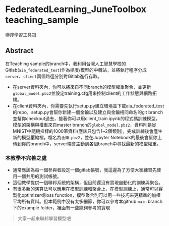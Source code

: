 # FederatedLearning_JuneToolbox teaching_sample
聯邦學習工具包

## Abstract 
在Teaching sample的branch中，我利用台灣人工智慧學校的Gitlab(`aia_federated_test`)作為梯度/模型的中轉站，並將執行程序分成`server`、`client`兩個路徑分別對Gitlab進行存取。
- 在server資料夾內，你可以將來自不同branch的模型權重聚合，並更新`global_model.pbz2`並設定training.cfg用來控制client的工作狀態與網路拓樸。
- 在client資料夾內，你需要先執行setup.py建立環境並下載aia_federated_test的repo，setup.py會幫你新建一個金鑰以及建立與金鑰相同命名的git branch並幫你checkout過去，接著你可以用client_train.ipynb的程式碼訓練模型，模型的架構與權重來自master branch的`global_model.pbz2`，資料則是從MNIST中隨機採樣的1000筆資料(應該只包含1~2個類別)，完成訓練後會產生新的模型壓縮檔，檔名為`金鑰.pbz2`，並在Jupyter Notebook的最後會幫你上傳到你的branch中，server端會主動到各個branch中尋找最新的模型權重。

### 本教學不完善之處
- 通常應該為每一個參與者設定一個gitlab帳號，我這邊為了方便大家練習先使用一個共用的測試帳號。
- 這個教學提供一個聯邦系統的架構，但目前還沒有實現自動化的訓練與聚合。
- 有很多新的演算法可以應用在模型訓練和聚合上，在模型訓練上，通常可以客製化optimizer或loss function，模型聚合則可以用一些技巧來更精準的加權平均所有資料。但本範例中沒有太多細節，你可以參考本github `main` branch下的example folder，裡面有一些能夠參考的實現

> 大家一起來聯邦學習模型吧
